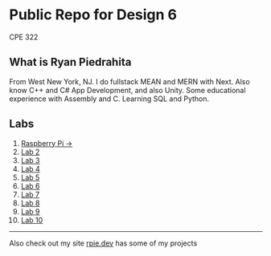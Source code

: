 # Public Repo for Design 6 

CPE 322

## What is Ryan Piedrahita

From West New York, NJ. I do fullstack MEAN and MERN with Next. Also know C++ and C# App Development, and also Unity. Some educational experience with Assembly and C. Learning SQL and Python.  

## Labs 
1. [Raspberry Pi ->](Labs/Lab1/)
2. [Lab 2](Labs/Lab2)
3. [Lab 3](Labs/Lab3)
4. [Lab 4](Labs/Lab4)
5. [Lab 5](Labs/Lab5)
6. [Lab 6](Labs/Lab6)
7. [Lab 7](Labs/Lab7)
8. [Lab 8](Labs/Lab8)
9. [Lab 9](Labs/Lab9)
10. [Lab 10](Labs/Lab10)

<hr>

Also check out my site [rpie.dev](https://rpie.dev) has some of my projects
